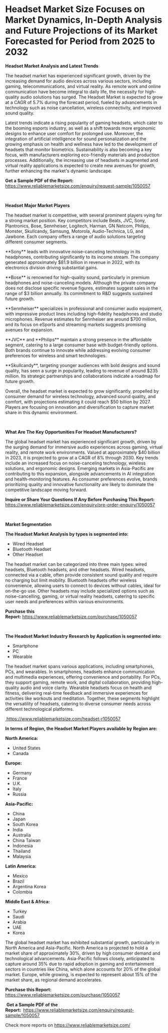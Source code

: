 <p><h1>Headset Market Size Focuses on Market Dynamics, In-Depth Analysis and Future Projections of its Market Forecasted for Period from 2025 to 2032</h1></p><p><strong>Headset Market Analysis and Latest Trends</strong></p>
<p><p>The headset market has experienced significant growth, driven by the increasing demand for audio devices across various sectors, including gaming, telecommunications, and virtual reality. As remote work and online communication have become integral to daily life, the necessity for high-quality audio solutions has surged. The Headset Market is expected to grow at a CAGR of 5.7% during the forecast period, fueled by advancements in technology such as noise cancellation, wireless connectivity, and improved sound quality.</p><p>Latest trends indicate a rising popularity of gaming headsets, which cater to the booming esports industry, as well as a shift towards more ergonomic designs to enhance user comfort for prolonged use. Moreover, the integration of artificial intelligence for sound personalization and the growing emphasis on health and wellness have led to the development of headsets that monitor biometrics. Sustainability is also becoming a key focus, with manufacturers exploring eco-friendly materials and production processes. Additionally, the increasing use of headsets in augmented and virtual reality applications is expected to create new avenues for growth, further enhancing the market's dynamic landscape.</p></p>
<p><strong>Get a Sample PDF of the Report:&nbsp;</strong> <a href="https://www.reliablemarketsize.com/enquiry/request-sample/1050057?utm_campaign=3114&utm_medium=2&utm_source=Github&utm_content=ia&utm_term=05042025&utm_id=headset">https://www.reliablemarketsize.com/enquiry/request-sample/1050057</a></p>
<p>&nbsp;</p>
<p><strong>Headset Major Market Players</strong></p>
<p><p>The headset market is competitive, with several prominent players vying for a strong market position. Key competitors include Beats, JVC, Sony, Plantronics, Bose, Sennheiser, Logitech, Harman, GN Netcom, Philips, Monster, Skullcandy, Samsung, Motorola, Audio-Technica, LG, and Jawbone. Each company offers a range of audio solutions targeting different consumer segments.</p><p>**Sony** leads with innovative noise-canceling technology in its headphones, contributing significantly to its income stream. The company generated approximately $81.9 billion in revenue in 2022, with its electronics division driving substantial gains.</p><p>**Bose** is renowned for high-quality sound, particularly in premium headphones and noise-canceling models. Although the private company does not disclose specific revenue figures, estimates suggest sales in the range of $3 billion annually. Its commitment to R&D suggests sustained future growth.</p><p>**Sennheiser** specializes in professional and consumer audio equipment, with impressive product lines including high-fidelity headphones and studio microphones. Revenue estimates for Sennheiser are around $700 million, and its focus on eSports and streaming markets suggests promising avenues for expansion.</p><p>**JVC** and **Philips** maintain a strong presence in the affordable segment, catering to a large consumer base with budget-friendly options. Both brands continue to innovate while addressing evolving consumer preferences for wireless and smart technologies.</p><p>**Skullcandy**, targeting younger audiences with bold designs and sound quality, has seen a surge in popularity, leading to revenue of around $235 million. Its strategic partnerships and collaborations indicate a roadmap for future growth.</p><p>Overall, the headset market is expected to grow significantly, propelled by consumer demand for wireless technology, advanced sound quality, and comfort, with projections estimating it could reach $50 billion by 2027. Players are focusing on innovation and diversification to capture market share in this dynamic environment.</p></p>
<p>&nbsp;</p>
<p><strong>What Are The Key Opportunities For Headset Manufacturers?</strong></p>
<p><p>The global headset market has experienced significant growth, driven by the surging demand for immersive audio experiences across gaming, virtual reality, and remote work environments. Valued at approximately $40 billion in 2023, it is projected to grow at a CAGR of 8% through 2030. Key trends include an increased focus on noise-canceling technology, wireless solutions, and ergonomic designs. Emerging markets in Asia-Pacific are contributing to this expansion, alongside advancements in AI integration and health-monitoring features. As consumer preferences evolve, brands prioritizing quality and innovative functionality are likely to dominate the competitive landscape moving forward.</p></p>
<p><strong>Inquire or Share Your Questions If Any Before Purchasing This Report:</strong> <a href="https://www.reliablemarketsize.com/enquiry/pre-order-enquiry/1050057?utm_campaign=3114&utm_medium=2&utm_source=Github&utm_content=ia&utm_term=05042025&utm_id=headset">https://www.reliablemarketsize.com/enquiry/pre-order-enquiry/1050057</a></p>
<p>&nbsp;</p>
<p><strong>Market Segmentation</strong></p>
<p><strong>The Headset Market Analysis by types is segmented into:</strong></p>
<p><ul><li>Wired Headset</li><li>Bluetooth Headset</li><li>Other Headset</li></ul></p>
<p><p>The headset market can be categorized into three main types: wired headsets, Bluetooth headsets, and other headsets. Wired headsets, connected via a cable, often provide consistent sound quality and require no charging but limit mobility. Bluetooth headsets offer wireless convenience, allowing users to connect to devices without cables, ideal for on-the-go use. Other headsets may include specialized options such as noise-cancelling, gaming, or virtual reality headsets, catering to specific user needs and preferences within various environments.</p></p>
<p><strong>Purchase this Report:&nbsp;</strong><a href="https://www.reliablemarketsize.com/purchase/1050057?utm_campaign=3114&utm_medium=2&utm_source=Github&utm_content=ia&utm_term=05042025&utm_id=headset">https://www.reliablemarketsize.com/purchase/1050057</a></p>
<p>&nbsp;</p>
<p><strong>The Headset Market Industry Research by Application is segmented into:</strong></p>
<p><ul><li>Smartphone</li><li>PC</li><li>Wearable</li></ul></p>
<p><p>The headset market spans various applications, including smartphones, PCs, and wearables. In smartphones, headsets enhance communication and multimedia experiences, offering convenience and portability. For PCs, they support gaming, remote work, and digital collaboration, providing high-quality audio and voice clarity. Wearable headsets focus on health and fitness, delivering real-time feedback and immersive experiences for activities like workouts and meditation. Together, these segments highlight the versatility of headsets, catering to diverse consumer needs across different technological platforms.</p></p>
<p><a href="https://www.reliablemarketsize.com/headset-r1050057?utm_campaign=3114&utm_medium=2&utm_source=Github&utm_content=ia&utm_term=05042025&utm_id=headset">&nbsp;https://www.reliablemarketsize.com/headset-r1050057</a></p>
<p><strong>In terms of Region, the Headset Market Players available by Region are:</strong></p>
<p>
    <p> <strong> North America: </strong>
        <ul>
            <li>United States</li>
            <li>Canada</li>
        </ul>
        </p> 
    <p> <strong> Europe: </strong>
        <ul>
            <li>Germany</li>
            <li>France</li>
            <li>U.K.</li>
            <li>Italy</li>
            <li>Russia</li>
        </ul>
        </p> 
    <p> <strong> Asia-Pacific: </strong>
        <ul>
            <li>China</li>
            <li>Japan</li>
            <li>South Korea</li>
            <li>India</li>
            <li>Australia</li>
            <li>China Taiwan</li>
            <li>Indonesia</li>
            <li>Thailand</li>
            <li>Malaysia</li>
        </ul>
        </p> 
    <p> <strong> Latin America: </strong>
        <ul>
            <li>Mexico</li>
            <li>Brazil</li>
            <li>Argentina Korea</li>
            <li>Colombia</li>
        </ul>
        </p> 
    <p> <strong> Middle East & Africa: </strong>
        <ul>
            <li>Turkey</li>
            <li>Saudi</li>
            <li>Arabia</li>
            <li>UAE</li>
            <li>Korea</li>
        </ul>
    </p>
    </p>
<p><p>The global headset market has exhibited substantial growth, particularly in North America and Asia-Pacific. North America is projected to hold a market share of approximately 30%, driven by high consumer demand and technological advancements. Asia-Pacific follows closely, anticipated to capture around 35% due to rapid adoption in gaming and entertainment sectors in countries like China, which alone accounts for 20% of the global market. Europe, while growing, is expected to represent about 15% of the market share, as regional demand accelerates.</p></p>
<p><strong>Purchase this Report: </strong><a href="https://www.reliablemarketsize.com/purchase/1050057?utm_campaign=3114&utm_medium=2&utm_source=Github&utm_content=ia&utm_term=05042025&utm_id=headset">https://www.reliablemarketsize.com/purchase/1050057</a></p>
<p>&nbsp;<strong>Get a Sample PDF of the Report:&nbsp;&nbsp;</strong><a href="https://www.reliablemarketsize.com/enquiry/request-sample/1050057?utm_campaign=3114&utm_medium=2&utm_source=Github&utm_content=ia&utm_term=05042025&utm_id=headset">https://www.reliablemarketsize.com/enquiry/request-sample/1050057</a></p>
<p><strong></strong></p>
<p>Check more reports on <a href="https://www.reliablemarketsize.com/?utm_campaign=3114&utm_medium=2&utm_source=Github&utm_content=ia&utm_term=05042025&utm_id=headset">https://www.reliablemarketsize.com/</a></p>